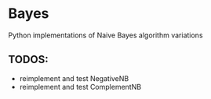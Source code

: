 # Bayes
Python implementations of Naive Bayes algorithm variations

## TODOS:
* reimplement and test NegativeNB
* reimplement and test ComplementNB
